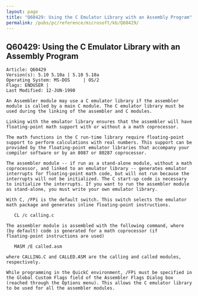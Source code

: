 ```yaml
---
layout: page
title: "Q60429: Using the C Emulator Library with an Assembly Program"
permalink: /pubs/pc/reference/microsoft/kb/Q60429/
---
```


## Q60429: Using the C Emulator Library with an Assembly Program

	Article: Q60429
	Version(s): 5.10 5.10a | 5.10 5.10a
	Operating System: MS-DOS     | OS/2
	Flags: ENDUSER |
	Last Modified: 12-JUN-1990
	
	An Assembler module may use a C emulator library if the assembler
	module is called by a main C module. The C emulator library must be
	used during the linking of the assembler and C modules.
	
	Linking with the emulator library ensures that the assembler will have
	floating-point math support with or without a a math coprocessor.
	
	The math functions in the C run-time library require floating-point
	support to perform calculations with real numbers. This support can be
	provided by the floating-point emulator libraries that accompany your
	compiler software or by an 8087 or 80287 coprocessor.
	
	The assembler module -- if run as a stand-alone module, without a math
	coprocessor, and linked to an emulator library -- generates emulator
	interrupts for floating-point math code, but will not run because the
	interrupts will not be initialized. The C start-up code is necessary
	to initialize the interrupts. If you want to run the assembler module
	as stand-alone, you must write your own emulator library.
	
	With C, /FPi is the default switch. This switch selects the emulator
	math package and generates inline floating-point instructions.
	
	   CL /c calling.c
	
	The assembler module is assembled with the following command, where
	(by default) code is generated for a math coprocessor (if
	floating-point instructions are used)
	
	   MASM /E called.asm
	
	where CALLING.C and CALLED.ASM are the calling and called modules,
	respectively.
	
	While programming in the QuickC environment, /FPi must be specified in
	the Global Custom Flags field of the Assembler Flags Dialog box
	(reached through the Options menu). This allows the C emulator library
	to be used for all the assembler modules.

